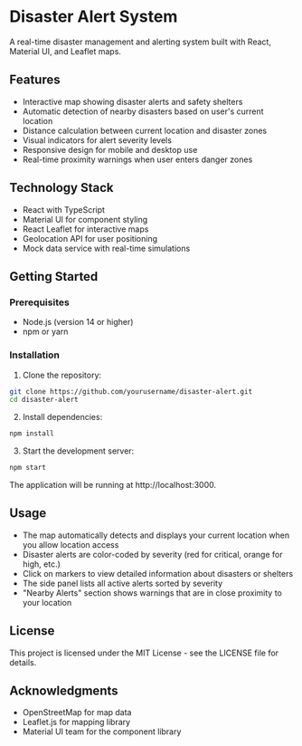 # Disaster Alert System

A real-time disaster management and alerting system built with React, Material UI, and Leaflet maps.

## Features

- Interactive map showing disaster alerts and safety shelters
- Automatic detection of nearby disasters based on user's current location
- Distance calculation between current location and disaster zones
- Visual indicators for alert severity levels
- Responsive design for mobile and desktop use
- Real-time proximity warnings when user enters danger zones

## Technology Stack

- React with TypeScript
- Material UI for component styling
- React Leaflet for interactive maps
- Geolocation API for user positioning
- Mock data service with real-time simulations

## Getting Started

### Prerequisites

- Node.js (version 14 or higher)
- npm or yarn

### Installation

1. Clone the repository:
```bash
git clone https://github.com/yourusername/disaster-alert.git
cd disaster-alert
```

2. Install dependencies:
```bash
npm install
```

3. Start the development server:
```bash
npm start
```

The application will be running at http://localhost:3000.

## Usage

- The map automatically detects and displays your current location when you allow location access
- Disaster alerts are color-coded by severity (red for critical, orange for high, etc.)
- Click on markers to view detailed information about disasters or shelters
- The side panel lists all active alerts sorted by severity
- "Nearby Alerts" section shows warnings that are in close proximity to your location

## License

This project is licensed under the MIT License - see the LICENSE file for details.

## Acknowledgments

- OpenStreetMap for map data
- Leaflet.js for mapping library
- Material UI team for the component library 